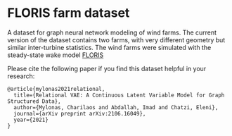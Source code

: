 # FLORIS farm dataset
A dataset for graph neural network modeling of wind farms. The current version of the dataset contains two farms, with very different geometry but similar inter-turbine statistics. The wind farms were simulated with the steady-state wake model [FLORIS](https://github.com/NREL/floris)

Please cite the following paper if you find this dataset helpful in your research:

```
@article{mylonas2021relational,
  title={Relational VAE: A Continuous Latent Variable Model for Graph Structured Data},
  author={Mylonas, Charilaos and Abdallah, Imad and Chatzi, Eleni},
  journal={arXiv preprint arXiv:2106.16049},
  year={2021}
}
```

